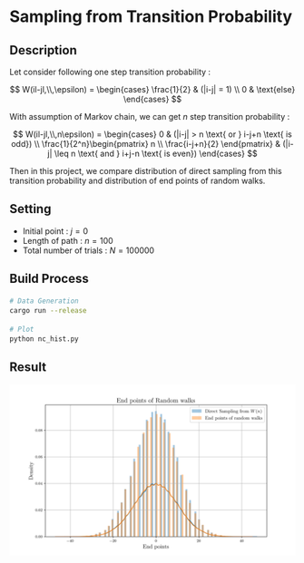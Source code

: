 # Sampling from Transition Probability

## Description

Let consider following one step transition probability :

$$
W(il-jl,\\,\epsilon) = \begin{cases}
\frac{1}{2} & (|i-j| = 1) \\
0 & \text{else}
\end{cases}
$$

With assumption of Markov chain, we can get $n$ step transition probability :

$$
W(il-jl,\\,n\epsilon) = \begin{cases}
0 & (|i-j| > n \text{ or } i-j+n \text{ is odd}) \\
\frac{1}{2^n}\begin{pmatrix}
n \\
\frac{i-j+n}{2}
\end{pmatrix} & (|i-j| \leq n \text{ and } i+j-n \text{ is even})
\end{cases}
$$

Then in this project, we compare distribution of direct sampling from this transition probability and distribution of end points of random walks.

## Setting

* Initial point : $j=0$
* Length of path : $n=100$
* Total number of trials : $N = 100000$

## Build Process

```sh
# Data Generation
cargo run --release

# Plot
python nc_hist.py
```

## Result

![](./hist.png)
